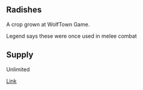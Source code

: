 ## Radishes

A crop grown at WolfTown Game.

Legend says these were once used in melee combat

## Supply

Unlimited

[Link](https://docs.sunflower-land.com/crafting-guide)
